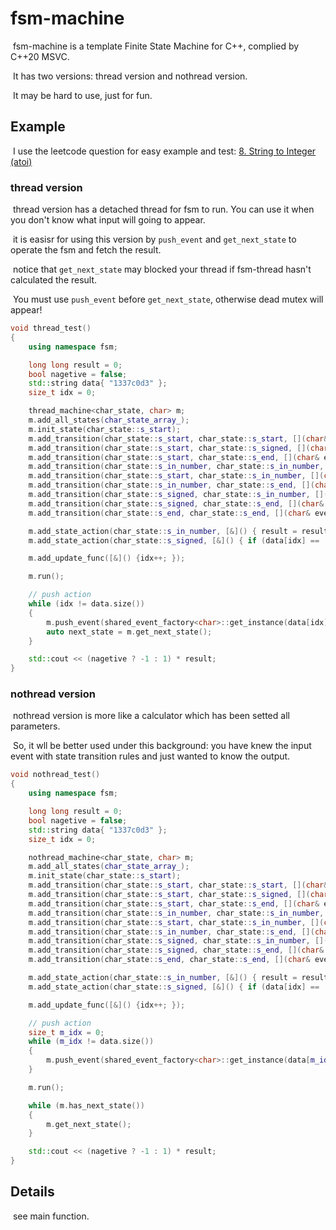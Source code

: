 # fsm-machine

​	fsm-machine is a template Finite State Machine for C++, complied by C++20 MSVC.

​	It has two versions: thread version and nothread version.

​	It may be hard to use, just for fun.

## Example

​	I use the leetcode question for easy example and test: [8. String to Integer (atoi)](https://leetcode.cn/problems/string-to-integer-atoi/)

### thread version

​	thread version has a detached thread for fsm to run. You can use it when you don't know what input will going to appear.

​	it is easisr for using this version by `push_event` and `get_next_state` to operate the fsm and fetch the result.

​	notice that `get_next_state` may blocked your thread if fsm-thread hasn't calculated the result.

​	You must use `push_event` before `get_next_state`, otherwise dead mutex will appear!

```C++
void thread_test()
{
	using namespace fsm;

	long long result = 0;
	bool nagetive = false;
	std::string data{ "1337c0d3" };
	size_t idx = 0;

	thread_machine<char_state, char> m;
	m.add_all_states(char_state_array_);
	m.init_state(char_state::s_start);
	m.add_transition(char_state::s_start, char_state::s_start, [](char& event)->bool { return event == ' '; });
	m.add_transition(char_state::s_start, char_state::s_signed, [](char& event)->bool { return event == '+' || event == '-'; });
	m.add_transition(char_state::s_start, char_state::s_end, [](char& event)->bool { return !std::isdigit(event) && event != ' ' && event != '+' && event != '-'; });
	m.add_transition(char_state::s_in_number, char_state::s_in_number, [](char& event)->bool { return std::isdigit(event); });
	m.add_transition(char_state::s_start, char_state::s_in_number, [](char& event)->bool { return std::isdigit(event); });
	m.add_transition(char_state::s_in_number, char_state::s_end, [](char& event)->bool { return !std::isdigit(event); });
	m.add_transition(char_state::s_signed, char_state::s_in_number, [](char& event)->bool { return std::isdigit(event); });
	m.add_transition(char_state::s_signed, char_state::s_end, [](char& event)->bool { return !std::isdigit(event); });
	m.add_transition(char_state::s_end, char_state::s_end, [](char& event)->bool { return true; });

	m.add_state_action(char_state::s_in_number, [&]() { result = result * 10 + data[idx] - '0'; });
	m.add_state_action(char_state::s_signed, [&]() { if (data[idx] == '-')nagetive = false; });

	m.add_update_func([&]() {idx++; });

	m.run();

	// push action
	while (idx != data.size())
	{
		m.push_event(shared_event_factory<char>::get_instance(data[idx]));  // shared-event for save memory
		auto next_state = m.get_next_state();
	}

	std::cout << (nagetive ? -1 : 1) * result;
}
```

### nothread version

​	nothread version is more like a calculator which has been setted all parameters.

​	So, it wll be better used under this background: you have knew the input event with state transition rules and just wanted to know the output.

```C++
void nothread_test()
{
	using namespace fsm;

	long long result = 0;
	bool nagetive = false;
	std::string data{ "1337c0d3" };
	size_t idx = 0;

	nothread_machine<char_state, char> m;
	m.add_all_states(char_state_array_);
	m.init_state(char_state::s_start);
	m.add_transition(char_state::s_start, char_state::s_start, [](char& event)->bool { return event == ' '; });
	m.add_transition(char_state::s_start, char_state::s_signed, [](char& event)->bool { return event == '+' || event == '-'; });
	m.add_transition(char_state::s_start, char_state::s_end, [](char& event)->bool { return !std::isdigit(event) && event != ' ' && event != '+' && event != '-'; });
	m.add_transition(char_state::s_in_number, char_state::s_in_number, [](char& event)->bool { return std::isdigit(event); });
	m.add_transition(char_state::s_start, char_state::s_in_number, [](char& event)->bool { return std::isdigit(event); });
	m.add_transition(char_state::s_in_number, char_state::s_end, [](char& event)->bool { return !std::isdigit(event); });
	m.add_transition(char_state::s_signed, char_state::s_in_number, [](char& event)->bool { return std::isdigit(event); });
	m.add_transition(char_state::s_signed, char_state::s_end, [](char& event)->bool { return !std::isdigit(event); });
	m.add_transition(char_state::s_end, char_state::s_end, [](char& event)->bool { return true; });

	m.add_state_action(char_state::s_in_number, [&]() { result = result * 10 + data[idx] - '0'; });
	m.add_state_action(char_state::s_signed, [&]() { if (data[idx] == '-')nagetive = false; });

	m.add_update_func([&]() {idx++; });

	// push action
	size_t m_idx = 0;
	while (m_idx != data.size())
	{
		m.push_event(shared_event_factory<char>::get_instance(data[m_idx++]));  // shared-event for save memory
	}

	m.run();

	while (m.has_next_state())
	{
		m.get_next_state();
	}

	std::cout << (nagetive ? -1 : 1) * result;
}
```

## Details

​	see main function.